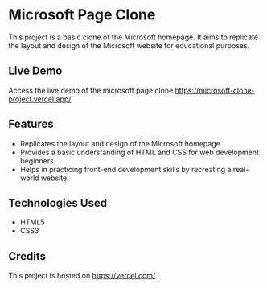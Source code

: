 # Microsoft Page Clone

This project is a basic clone of the Microsoft homepage. It aims to replicate the layout and design of the Microsoft website for educational purposes.

## Live Demo

Access the live demo of the microsoft page clone https://microsoft-clone-project.vercel.app/

## Features

- Replicates the layout and design of the Microsoft homepage.
- Provides a basic understanding of HTML and CSS for web development beginners.
- Helps in practicing front-end development skills by recreating a real-world website.

## Technologies Used

- HTML5 <br>
- CSS3

## Credits

This project is hosted on https://vercel.com/
